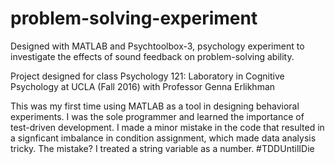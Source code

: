 # problem-solving-experiment
Designed with MATLAB and Psychtoolbox-3, psychology experiment to investigate the effects of sound feedback on problem-solving ability.

Project designed for class Psychology 121: Laboratory in Cognitive Psychology at UCLA (Fall 2016) with Professor Genna Erlikhman

This was my first time using MATLAB as a tool in designing behavioral experiments. I was the sole programmer and learned the importance of test-driven development. I made a minor mistake in the code that resulted in a signficant imbalance in condition assignment, which made data analysis tricky. The mistake? I treated a string variable as a number. #TDDUntilIDie
